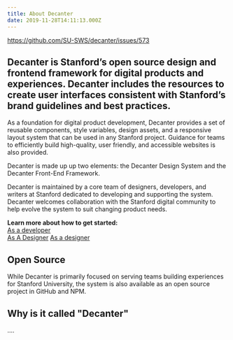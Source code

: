 ```yaml
---
title: About Decanter
date: 2019-11-28T14:11:13.000Z
---
```

https://github.com/SU-SWS/decanter/issues/573

## Decanter is Stanford’s open source design and frontend framework for digital products and experiences. Decanter includes the resources to create user interfaces consistent with Stanford’s brand guidelines and best practices.

As a foundation for digital product development, Decanter provides a set of reusable components, style variables, design assets, and a responsive layout system that can be used in any Stanford project. Guidance for teams to efficiently build high-quality, user friendly, and accessible websites is also provided. 

Decanter is made up up two elements: the Decanter Design System and the Decanter Front-End Framework.

Decanter is maintained by a core team of designers, developers, and writers at Stanford dedicated to developing and supporting the system. Decanter welcomes collaboration with the Stanford digital community to help evolve the system to suit changing product needs. 

**Learn more about how to get started:** \
[As a developer](https://elegant-poitras-87214a.netlify.com/page/use-decanter-as-a-developer/)\
<a href="/page/use-decanter-as-a-designer/" class="su-link su-link--action"> As A Designer</a>
[As a designer](https://elegant-poitras-87214a.netlify.com/page/use-decanter-as-a-designer/)

## Open Source 

While Decanter is primarily focused on serving teams building experiences for Stanford University, the system is also available as an open source project in GitHub and NPM.

## Why is it called "Decanter"

....
